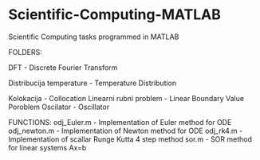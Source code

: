 # Scientific-Computing-MATLAB
Scientific Computing tasks programmed in MATLAB

FOLDERS:

DFT - Discrete Fourier Transform

Distribucija temperature - Temperature Distribution

Kolokacija - Collocation
Linearni rubni problem - Linear Boundary Value Poroblem
Oscilator - Oscillator

FUNCTIONS:
odj_Euler.m - Implementation of Euler method for ODE
odj_newton.m - Implementation of Newton method for ODE
odj_rk4.m - Implementation of scallar Runge Kutta 4 step method
sor.m - SOR method for linear systems Ax=b
